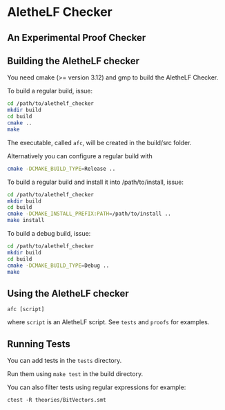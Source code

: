 # AletheLF Checker

## An Experimental Proof Checker

## Building the AletheLF checker

You need cmake (>= version 3.12) and gmp to build the AletheLF Checker.

To build a regular build, issue:

```bash
cd /path/to/alethelf_checker
mkdir build
cd build
cmake ..
make
```

The executable, called `afc`, will be created in the build/src folder.

Alternatively you can configure a regular build with

```bash
cmake -DCMAKE_BUILD_TYPE=Release ..
```


To build a regular build and install it into /path/to/install, issue:

```bash
cd /path/to/alethelf_checker
mkdir build
cd build
cmake -DCMAKE_INSTALL_PREFIX:PATH=/path/to/install ..
make install
```

To build a debug build, issue:

```bash
cd /path/to/alethelf_checker
mkdir build
cd build
cmake -DCMAKE_BUILD_TYPE=Debug ..
make
```

## Using the AletheLF checker

```
afc [script]
```
where `script` is an AletheLF script.  See `tests` and `proofs` for examples.

## Running Tests

You can add tests in the `tests` directory.

Run them using `make test` in the build directory.

You can also filter tests using regular expressions for example:

```
ctest -R theories/BitVectors.smt
```
